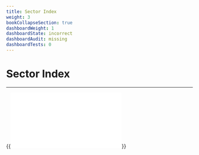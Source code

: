 ```yaml
---
title: Sector Index
weight: 3
bookCollapseSection: true
dashboardWeight: 1
dashboardState: incorrect
dashboardAudit: missing
dashboardTests: 0
---
```


# Sector Index
---

{{<embed src="sector_index_subsystem.id"  lang="go" >}}

